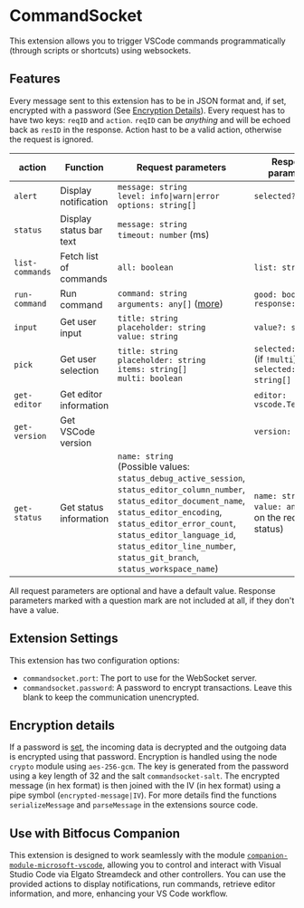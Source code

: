 # CommandSocket

This extension allows you to trigger VSCode commands programmatically (through scripts or shortcuts) using websockets.

## Features

Every message sent to this extension has to be in JSON format and, if set, encrypted with a password (See [Encryption Details](#encryption-details)).
Every request has to have two keys: `reqID` and `action`.
`reqID` can be _anything_ and will be echoed back as `resID` in the response.
Action hast to be a valid action, otherwise the request is ignored.

| action          | Function                | Request parameters                                                                                       | Response parameters                                                    |
| --------------- | ----------------------- | -------------------------------------------------------------------------------------------------------- | ---------------------------------------------------------------------- |
| `alert`         | Display notification    | `message: string`<br/>`level: info\|warn\|error`<br/>`options: string[]`                                 | `selected?: string`                                                    |
| `status`        | Display status bar text | `message: string`<br/>`timeout: number` (ms)                                                             |                                                                        |
| `list-commands` | Fetch list of commands  | `all: boolean`<br/>                                                                                      | `list: string[]`                                                       |
| `run-command`   | Run command             | `command: string`<br/>`arguments: any[]` ([more](https://code.visualstudio.com/api/references/commands)) | `good: boolean`<br/>`response: any`                                    |
| `input`         | Get user input          | `title: string`<br/>`placeholder: string`<br/>`value: string`                                            | `value?: string`                                                       |
| `pick`          | Get user selection      | `title: string`<br/>`placeholder: string`<br/>`items: string[]`<br/>`multi: boolean`                     | `selected: string` (if `!multi`)<br/>`selected: string[]` (if `multi`) |
| `get-editor`    | Get editor information  |                                                                                                          | `editor: vscode.TextEditor`                                            |
| `get-version`   | Get VSCode version      |                                                                                                          | `version: string`                                                      |
| `get-status`    | Get status information  | `name: string`<br/>(Possible values: `status_debug_active_session`, `status_editor_column_number`, `status_editor_document_name`, `status_editor_encoding`, `status_editor_error_count`, `status_editor_language_id`, `status_editor_line_number`, `status_git_branch`, `status_workspace_name`) | `name: string`<br/>`value: any` (based on the requested status)          |


All request parameters are optional and have a default value.
Response parameters marked with a question mark are not included at all, if they don't have a value.

## Extension Settings

This extension has two configuration options:

-   `commandsocket.port`: The port to use for the WebSocket server.
-   `commandsocket.password`: A password to encrypt transactions. Leave this blank to keep the communication unencrypted.

## Encryption details

If a password is [set](#extension-settings), the incoming data is decrypted and the outgoing data is encrypted using that password.
Encryption is handled using the node `crypto` module using `aes-256-gcm`.
The key is generated from the password using a key length of 32 and the salt `commandsocket-salt`.
The encrypted message (in hex format) is then joined with the IV (in hex format) using a pipe symbol (`encrypted-message|IV`).
For more details find the functions `serializeMessage` and `parseMessage` in the extensions source code.

## Use with Bitfocus Companion

This extension is designed to work seamlessly with the module [`companion-module-microsoft-vscode`](https://github.com/bitfocus/companion-module-microsoft-vscode), allowing you to control and interact with Visual Studio Code via Elgato Streamdeck and other controllers. You can use the provided actions to display notifications, run commands, retrieve editor information, and more, enhancing your VS Code workflow.
